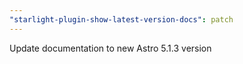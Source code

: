 ```yaml
---
"starlight-plugin-show-latest-version-docs": patch
---
```


Update documentation to new Astro 5.1.3 version
